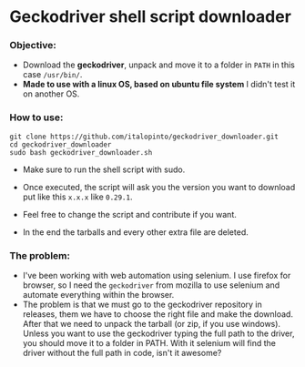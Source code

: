 # Geckodriver shell script downloader

### Objective:
- Download the **geckodriver**, unpack and move it to a folder in `PATH` in this case `/usr/bin/`.
- **Made to use with a linux OS, based on ubuntu file system** I didn't test it on another OS.

### How to use:
```
git clone https://github.com/italopinto/geckodriver_downloader.git
cd geckodriver_downloader
sudo bash geckodriver_downloader.sh
```

- Make sure to run the shell script with sudo.

- Once executed, the script will ask you the version you want to download put like this `x.x.x` like `0.29.1`.

- Feel free to change the script and contribute if you want.

- In the end the tarballs and every other extra file are deleted.

### The problem:
- I've been working with web automation using selenium. I use firefox for browser, so I need the `geckodriver` from mozilla to use selenium and automate everything within the browser.
- The problem is that we must go to the geckodriver repository in releases, them we have to choose the right file and make the download. After that we need to unpack the tarball (or zip, if you use windows). Unless you want to use the geckodriver typing the full path to the driver, you should move it to a folder in PATH. With it selenium will find the driver without the full path in code, isn't it awesome? 